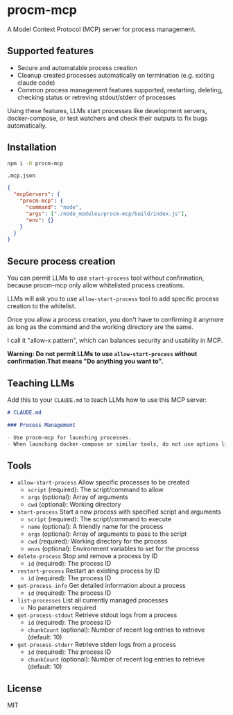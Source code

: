 # procm-mcp

A Model Context Protocol (MCP) server for process management.

## Supported features

- Secure and automatable process creation
- Cleanup created processes automatically on termination (e.g. exiting claude code)
- Common process management features supported, restarting, deleting, checking status or retreving stdout/stderr of processes

Using these features, LLMs start processes like development servers, docker-compose, or test watchers and check their outputs to fix bugs automatically.

## Installation

```bash
npm i -D procm-mcp
```

`.mcp.json`

```json
{
  "mcpServers": {
    "procm-mcp": {
      "command": "node",
      "args": ["./node_modules/procm-mcp/build/index.js"],
      "env": {}
    }
  }
}
```

## Secure process creation

You can permit LLMs to use `start-process` tool without confirmation, because procm-mcp only allow whitelisted process creations.

LLMs will ask you to use `allow-start-process` tool to add specific process creation to the whitelist.

Once you allow a process creation, you don't have to confirming it anymore as long as the command and the working directory are the same.

I call it "allow-x pattern", which can balances security and usability in MCP.

**Warning: Do not permit LLMs to use `allow-start-process` without confirmation.That means "Do anything you want to".**

## Teaching LLMs

Add this to your `CLAUDE.md` to teach LLMs how to use this MCP server:

```md
# CLAUDE.md

### Process Management

- Use procm-mcp for launching processes.
- When launching docker-compose or similar tools, do not use options like -d that run in the background. Always launch them in the foreground.
```

## Tools

- `allow-start-process` Allow specific processes to be created
  - `script` (required): The script/command to allow
  - `args` (optional): Array of arguments
  - `cwd` (optional): Working directory
- `start-process` Start a new process with specified script and arguments
  - `script` (required): The script/command to execute
  - `name` (optional): A friendly name for the process
  - `args` (optional): Array of arguments to pass to the script
  - `cwd` (required): Working directory for the process
  - `envs` (optional): Environment variables to set for the process
- `delete-process` Stop and remove a process by ID
  - `id` (required): The process ID
- `restart-process` Restart an existing process by ID
  - `id` (required): The process ID
- `get-process-info` Get detailed information about a process
  - `id` (required): The process ID
- `list-processes` List all currently managed processes
  - No parameters required
- `get-process-stdout` Retrieve stdout logs from a process
  - `id` (required): The process ID
  - `chunkCount` (optional): Number of recent log entries to retrieve (default: 10)
- `get-process-stderr` Retrieve stderr logs from a process
  - `id` (required): The process ID
  - `chunkCount` (optional): Number of recent log entries to retrieve (default: 10)

## License

MIT
